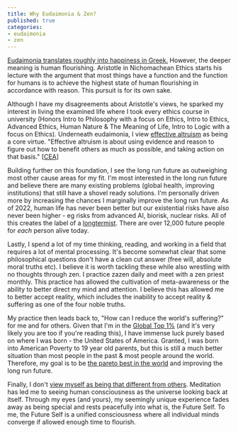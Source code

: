 ```yaml
---
title: Why Eudaimonia & Zen?
published: true
categories:
- eudaimonia
- zen
---
```


[Eudaimonia translates roughly into happiness in Greek.](https://en.wikipedia.org/wiki/Eudaimonia) However, the deeper meaning is human flourishing. Aristotle in Nichomachean Ethics starts his lecture with the argument that most things have a function and the function for humans is to achieve the highest state of human flourishing in accordance with reason. This pursuit is for its own sake.

Although I have my disagreements about Aristotle's views, he sparked my interest in living the examined life where I took every ethics course in university (Honors Intro to Philosophy with a focus on Ethics, Intro to Ethics, Advanced Ethics, Human Nature & The Meaning of Life, Intro to Logic with a focus on Ethics). Underneath eudaimonia, I view [effective altruism](https://en.wikipedia.org/wiki/Effective_altruism) as being a core virtue. "Effective altruism is about using evidence and reason to figure out how to benefit others as much as possible, and taking action on that basis." [[CEA](https://www.centreforeffectivealtruism.org/ceas-guiding-principles)]

Building further on this foundation, I see the long run future as outweighing most other cause areas for my fit. I'm most interested in the long run future and believe there are many existing problems (global health, improving institutions) that still have a shovel ready solutions. I'm personally driven more by increasing the chances I marginally improve the long run future. As of 2022, human life has never been better but our existential risks have also never been higher - eg risks from advanced AI, biorisk, nuclear risks. All of this creates the label of a [longtermist](https://en.wikipedia.org/wiki/Longtermism). There are over 12,000 future people for _each_ person alive today.

Lastly, I spend a lot of my time thinking, reading, and working in a field that requires a lot of mental processing. It's become somewhat clear that some philosophical questions don't have a clean cut answer (free will, absolute moral truths etc). I believe it is worth tackling these while also wrestling with no thoughts through zen. I practice zazen daily and meet with a zen priest monthly. This practice has allowed the cultivation of meta-awareness or the ability to better direct my mind and attention. I believe this has allowed me to better accept reality, which includes the inability to accept reality & suffering as one of the four noble truths.

My practice then leads back to, "How can I reduce the world's suffering?" for me and for others. Given that I'm in the [Global Top 1%](https://howrichami.givingwhatwecan.org/how-rich-am-i) (and it's very likely you are too if you're reading this), I have immense luck purely based on where I was born - the United States of America. Granted, I was born into American Poverty to 19 year old parents, but this is still a much better situation than most people in the past & most people around the world. Therefore, my goal is to be [the pareto best in the world](https://www.lesswrong.com/posts/XvN2QQpKTuEzgkZHY/being-the-pareto-best-in-the-world) and improving the long run future.

Finally, I don't [view myself as being that different from others](./Ego-Death). Meditation has led me to seeing human consciousness as the universe looking back at itself. Through my eyes (and yours), my seemingly unique experience fades away as being special and rests peacefully into what is, the Future Self. To me, the Future Self is a unified consciousness where all individual minds converge if allowed enough time to flourish.
